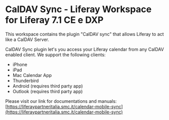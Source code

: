 # CalDAV Sync - Liferay Workspace for Liferay 7.1 CE e DXP

This workspace contains the plugin "CalDAV sync" that allows Liferay to act like a CalDAV Server.

CalDAV Sync plugin let's you access your Liferay calendar from any CalDAV enabled client. We support the following clients:
* iPhone
* iPad
* Mac Calendar App
* Thunderbird
* Android (requires third party app)
* Outlook (requires third party app)

Please visit our link for documentations and manuals:
[https://liferaypartneritalia.smc.it/calendar-mobile-sync](https://liferaypartneritalia.smc.it/calendar-mobile-sync)


